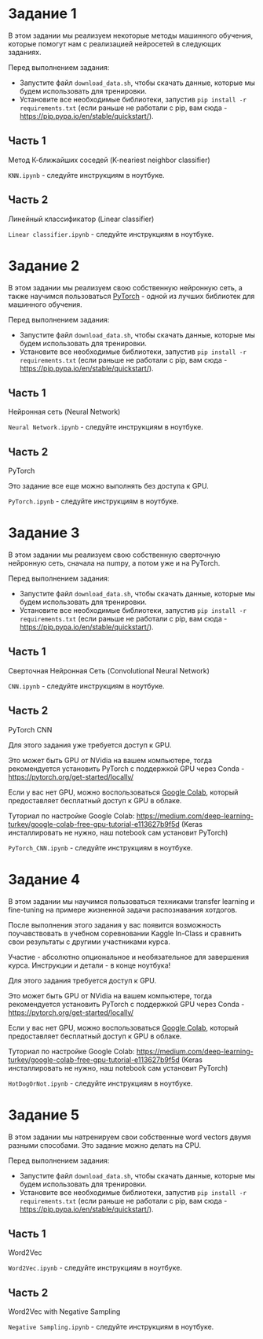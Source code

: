 # Задание 1

В этом задании мы реализуем некоторые методы машинного обучения, которые помогут нам с реализацией нейросетей в следующих заданиях.

Перед выполнением задания:
- Запустите файл `download_data.sh`, чтобы скачать данные, которые мы будем использовать для тренировки.
- Установите все необходимые библиотеки, запустив `pip install -r requirements.txt` (если раньше не работали с pip, вам сюда - https://pip.pypa.io/en/stable/quickstart/).

## Часть 1
Метод К-ближайших соседей (K-neariest neighbor classifier)

`KNN.ipynb` - следуйте инструкциям в ноутбуке.

## Часть 2
Линейный классификатор (Linear classifier)

`Linear classifier.ipynb` - следуйте инструкциям в ноутбуке.

# Задание 2

В этом задании мы реализуем свою собственную нейронную сеть, а также научимся пользоваться [PyTorch](https://pytorch.org/) - одной из лучших библиотек для машинного обучения.

Перед выполнением задания:
- Запустите файл `download_data.sh`, чтобы скачать данные, которые мы будем использовать для тренировки.
- Установите все необходимые библиотеки, запустив `pip install -r requirements.txt` (если раньше не работали с pip, вам сюда - https://pip.pypa.io/en/stable/quickstart/).

## Часть 1
Нейронная сеть (Neural Network)

`Neural Network.ipynb` - следуйте инструкциям в ноутбуке.

## Часть 2
PyTorch

Это задание все еще можно выполнять без доступа к GPU.

`PyTorch.ipynb` - следуйте инструкциям в ноутбуке.

# Задание 3

В этом задании мы реализуем свою собственную сверточную нейронную сеть, сначала на numpy, а потом уже и на PyTorch.

Перед выполнением задания:
- Запустите файл `download_data.sh`, чтобы скачать данные, которые мы будем использовать для тренировки.
- Установите все необходимые библиотеки, запустив `pip install -r requirements.txt` (если раньше не работали с pip, вам сюда - https://pip.pypa.io/en/stable/quickstart/).

## Часть 1
Сверточная Нейронная Сеть (Convolutional Neural Network)

`CNN.ipynb` - следуйте инструкциям в ноутбуке.

## Часть 2
PyTorch CNN

Для этого задания уже требуется доступ к GPU.

Это может быть GPU от NVidia на вашем компьютере, тогда рекомендуется установить PyTorch с поддержкой GPU через Conda - https://pytorch.org/get-started/locally/

Если у вас нет GPU, можно воспользоваться [Google Colab](https://colab.research.google.com/), который предоставляет бесплатный доступ к GPU в облаке.

Туториал по настройке Google Colab:
https://medium.com/deep-learning-turkey/google-colab-free-gpu-tutorial-e113627b9f5d
(Keras инсталлировать не нужно, наш notebook сам установит PyTorch)

`PyTorch_CNN.ipynb` - следуйте инструкциям в ноутбуке.

# Задание 4

В этом задании мы научимся пользоваться техниками transfer learning и fine-tuning на примере жизненной задачи распознавания хотдогов.

После выполнения этого задания у вас появится возможность поучавствовать в учебном соревновании Kaggle In-Class и сравнить свои результаты с другими участниками курса.

Участие - абсолютно опциональное и необязательное для завершения курса. Инструкции и детали - в конце ноутбука!

Для этого задания требуется доступ к GPU.

Это может быть GPU от NVidia на вашем компьютере, тогда рекомендуется установить PyTorch с поддержкой GPU через Conda - https://pytorch.org/get-started/locally/

Если у вас нет GPU, можно воспользоваться [Google Colab](https://colab.research.google.com/), который предоставляет бесплатный доступ к GPU в облаке.

Туториал по настройке Google Colab:
https://medium.com/deep-learning-turkey/google-colab-free-gpu-tutorial-e113627b9f5d
(Keras инсталлировать не нужно, наш notebook сам установит PyTorch)

`HotDogOrNot.ipynb` - следуйте инструкциям в ноутбуке.

# Задание 5

В этом задании мы натренируем свои собственные word vectors двумя разными способами. Это задание можно делать на CPU.

Перед выполнением задания:
- Запустите файл `download_data.sh`, чтобы скачать данные, которые мы будем использовать для тренировки.
- Установите все необходимые библиотеки, запустив `pip install -r requirements.txt` (если раньше не работали с pip, вам сюда - https://pip.pypa.io/en/stable/quickstart/).

## Часть 1
Word2Vec

`Word2Vec.ipynb` - следуйте инструкциям в ноутбуке.

## Часть 2
Word2Vec with Negative Sampling

`Negative Sampling.ipynb` - следуйте инструкциям в ноутбуке.
